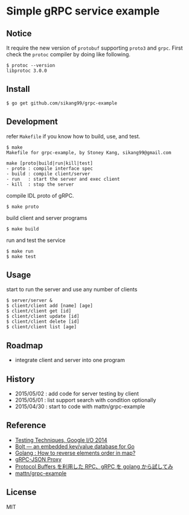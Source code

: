 # Simple gRPC service example

## Notice

It require the new version of `protobuf` supporting `proto3` and `grpc`.
First check the `protoc` compiler by doing like following.

	$ protoc --version
	libprotoc 3.0.0

## Install

    $ go get github.com/sikang99/grpc-example

## Development

refer `Makefile` if you know how to build, use, and test.
	
	$ make 
	Makefile for grpc-example, by Stoney Kang, sikang99@gmail.com

	make [proto|build|run|kill|test]
   	- proto : compile interface spec
   	- build : compile client/server
   	- run   : start the server and exec client
   	- kill  : stop the server


compile IDL proto of gRPC.
	
	$ make proto

build client and server programs

	$ make build

run and test the service
	
	$ make run
	$ make test

## Usage

start to run the server and use any number of clients

	$ server/server &
	$ client/client add [name] [age]
	$ client/client get [id]
	$ client/client update [id]
	$ client/client delete [id]
	$ client/client list [age]

## Roadmap

- integrate client and server into one program

## History

- 2015/05/02 : add code for server testing by client
- 2015/05/01 : list support search with condition optionally
- 2015/04/30 : start to code with mattn/grpc-example


## Reference

- [Testing Techniques, Google I/O 2014](https://talks.golang.org/2014/testing.slide#1)
- [Bolt — an embedded key/value database for Go](https://www.progville.com/go/bolt-embedded-db-golang/)
- [Golang : How to reverse elements order in map?](https://www.socketloop.com/tutorials/golang-how-to-reverse-elements-order-in-map)
- [gRPC-JSON Proxy](http://yugui.jp/articles/889)
- [Protocol Buffers を利用した RPC、gRPC を golang から試してみ](http://mattn.kaoriya.net/software/lang/go/20150227144125.htm) 
- [mattn/grpc-example](https://github.com/mattn/grpc-example)


## License

MIT

